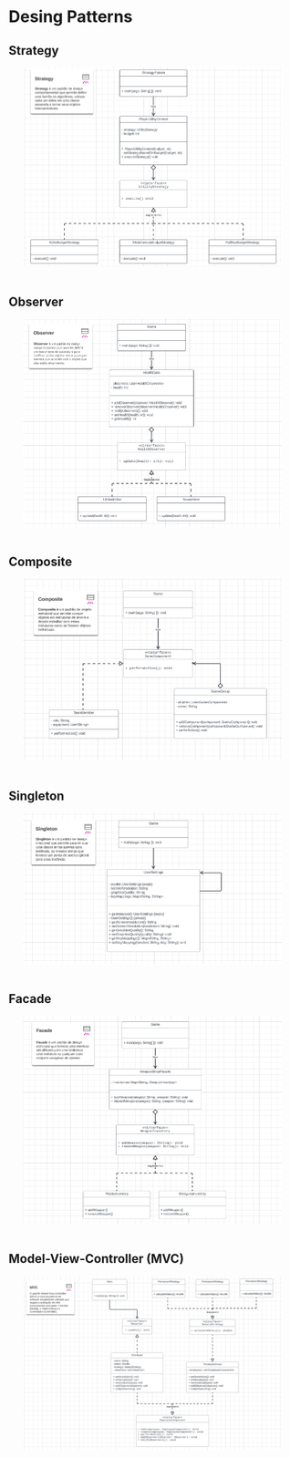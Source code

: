 # Desing Patterns

##  Strategy

<div align="center">
    <img src="Strategy/DCUML - Strategy.PNG" style="max-width: 90%; height: auto;">
</div>

<br>

##  Observer

<div align="center">
    <img src="Observer/DCUML - Observer.PNG" style="max-width: 90%; height: auto;">
</div>

<br>

##  Composite

<div align="center">
    <img src="Composite/DCUML - Composite.PNG" style="max-width: 90%; height: auto;">
</div>

<br>

##  Singleton

<div align="center">
    <img src="Singleton/DCUML - Singleton.PNG" style="max-width: 90%; height: auto;">
</div>

<br>

##  Facade

<div align="center">
    <img src="Facade/DCUML - Facade.PNG" style="max-width: 90%; height: auto;">
</div>

<br>

##  Model-View-Controller (MVC)

<div align="center">
    <img src="MVC/DCUML - MVC.PNG" style="max-width: 90%; height: auto;">
</div>

<br>
